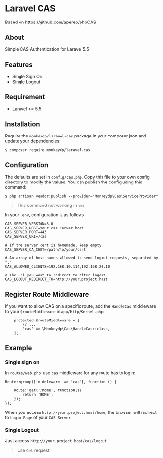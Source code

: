 # Laravel CAS

Based on https://github.com/apereo/phpCAS

## About

Simple CAS Authentication for Laravel 5.5

## Features

- Single Sign On
- Single Logout

## Requirement

- Laravel >= 5.5

## Installation

Require the `monkeydp/laravel-cas` package in your composer.json and update your dependencies:

```$xslt
$ composer require monkeydp/laravel-cas
```

## Configuration

The defaults are set in `config/cas.php`. Copy this file to your own config directory to modify the values. You can publish the config using this command:

```$xslt
$ php artisan vendor:publish --provider="Monkeydp\Cas\ServiceProvider"
```

>This command not working in `cmd`

In your `.env`, configuration is as follows

```$xslt
CAS_SERVER_VERSION=3.0
CAS_SERVER_HOST=your.cas.server.host
CAS_SERVER_PORT=443
CAS_SERVER_URI=/cas

# If the server cert is homemade, keep empty 
CAS_SERVER_CA_CERT=/path/to/your/cert

# An array of host names allowed to send logout requests, separated by ","
CAS_ALLOWED_CLIENTS=192.168.10.114,192.168.20.10

# The url you want to redirect to after logout
CAS_LOGOUT_REDIRECT_TO=http://your.project.host
```

## Register Route Middleware

If you want to allow CAS on a specific route, add the `HandleCas` middleware to your `$routeMiddleware` in `app/Http/Kernel.php`:

```$xslt
    protected $routeMiddleware = [
        // ...
        'cas' => \Monkeydp\Cas\HandleCas::class,
    ];
```

## Example

### Single sign on

In `routes/web.php`, use `cas` middleware for any route has to login:

```$xslt
Route::group(['middleware' => 'cas'], function () {

    Route::get('/home', function(){
        return 'HOME';
    });
});
```

When you access `http://your.project.host/home`, the browser will redirect to `Login Page` of your `CAS Server`

### Single Logout

Just access `http://your.project.host/cas/logout`

>Use `Get` request
